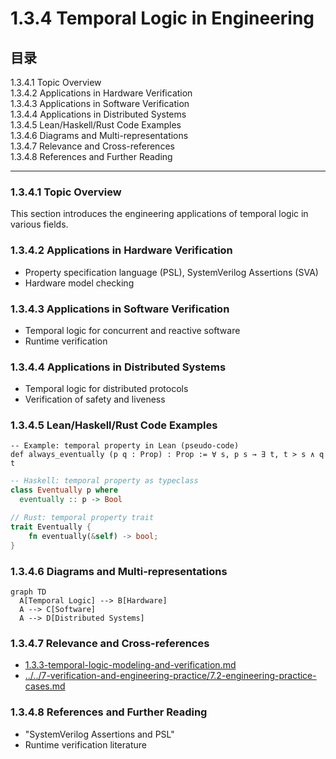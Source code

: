 # 1.3.4 Temporal Logic in Engineering

## 目录

1.3.4.1 Topic Overview  
1.3.4.2 Applications in Hardware Verification  
1.3.4.3 Applications in Software Verification  
1.3.4.4 Applications in Distributed Systems  
1.3.4.5 Lean/Haskell/Rust Code Examples  
1.3.4.6 Diagrams and Multi-representations  
1.3.4.7 Relevance and Cross-references  
1.3.4.8 References and Further Reading  

---

### 1.3.4.1 Topic Overview

This section introduces the engineering applications of temporal logic in various fields.

### 1.3.4.2 Applications in Hardware Verification

- Property specification language (PSL), SystemVerilog Assertions (SVA)
- Hardware model checking

### 1.3.4.3 Applications in Software Verification

- Temporal logic for concurrent and reactive software
- Runtime verification

### 1.3.4.4 Applications in Distributed Systems

- Temporal logic for distributed protocols
- Verification of safety and liveness

### 1.3.4.5 Lean/Haskell/Rust Code Examples

```lean
-- Example: temporal property in Lean (pseudo-code)
def always_eventually (p q : Prop) : Prop := ∀ s, p s → ∃ t, t > s ∧ q t
```

```haskell
-- Haskell: temporal property as typeclass
class Eventually p where
  eventually :: p -> Bool
```

```rust
// Rust: temporal property trait
trait Eventually {
    fn eventually(&self) -> bool;
}
```

### 1.3.4.6 Diagrams and Multi-representations

```mermaid
graph TD
  A[Temporal Logic] --> B[Hardware]
  A --> C[Software]
  A --> D[Distributed Systems]
```

### 1.3.4.7 Relevance and Cross-references

- [1.3.3-temporal-logic-modeling-and-verification.md](./1.3.3-temporal-logic-modeling-and-verification.md)
- [../../7-verification-and-engineering-practice/7.2-engineering-practice-cases.md](../../7-verification-and-engineering-practice/7.2-engineering-practice-cases.md)

### 1.3.4.8 References and Further Reading

- "SystemVerilog Assertions and PSL"
- Runtime verification literature

